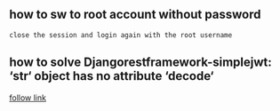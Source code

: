 ## how to sw to root account without password
    close the session and login again with the root username


## how to solve Djangorestframework-simplejwt: ‘str‘ object has no attribute ‘decode‘ 
[follow link](https://programmerah.com/djangorestframework-simplejwt-str-object-has-no-attribute-decode-solved-29897/)